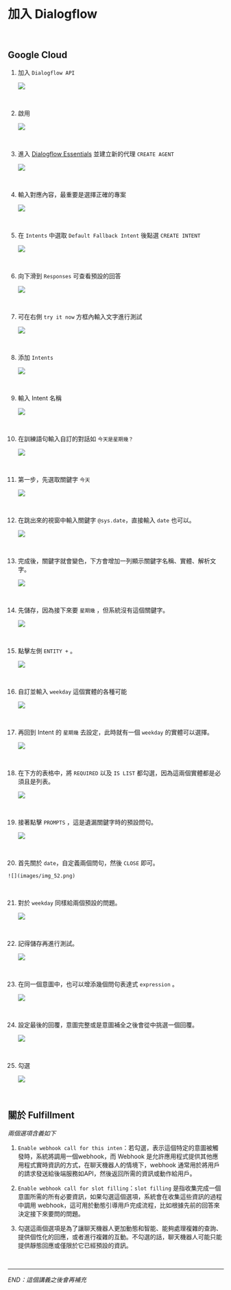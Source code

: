 # 加入 Dialogflow

<br>

## Google Cloud

1. 加入 `Dialogflow API`

    ![](images/img_21.png)

<br>

2. 啟用

    ![](images/img_22.png)

<br>

3. 進入 [Dialogflow Essentials](https://dialogflow.cloud.google.com/#/getStarted) 並建立新的代理 `CREATE AGENT`

    ![](images/img_23.png)

<br>

4. 輸入對應內容，最重要是選擇正確的專案

    ![](images/img_24.png)

<br>

5. 在 `Intents` 中選取 `Default Fallback Intent` 後點選 `CREATE INTENT`

    ![](images/img_25.png)

<br>

6. 向下滑到 `Responses` 可查看預設的回答

    ![](images/img_26.png)

<br>

7. 可在右側 `try it now` 方框內輸入文字進行測試

    ![](images/img_27.png)

<br>

8. 添加 `Intents`

    ![](images/img_40.png)

<br>

9. 輸入 Intent 名稱

    ![](images/img_41.png)

<br>
   
10. 在訓練語句輸入自訂的對話如 `今天是星期幾？`

    ![](images/img_42.png)

<br>

11. 第一步，先選取關鍵字 `今天`

    ![](images/img_43.png)

<br>

12. 在跳出來的視窗中輸入關鍵字 `@sys.date`，直接輸入 `date` 也可以。

    ![](images/img_44.png)

<br>

13. 完成後，關鍵字就會變色，下方會增加一列顯示關鍵字名稱、實體、解析文字。

    ![](images/img_45.png)

<br>

14. 先儲存，因為接下來要 `星期幾` ，但系統沒有這個關鍵字。

    ![](images/img_46.png)

<br>

15. 點擊左側 `ENTITY +` 。

    ![](images/img_47.png)

<br>

16. 自訂並輸入 `weekday` 這個實體的各種可能

    ![](images/img_48.png)

<br>

17. 再回到 Intent 的 `星期幾` 去設定，此時就有一個 `weekday` 的實體可以選擇。

    ![](images/img_49.png)

<br>

18. 在下方的表格中，將 `REQUIRED` 以及 `IS LIST` 都勾選，因為這兩個實體都是必須且是列表。

    ![](images/img_50.png)

<br>

19. 接著點擊 `PROMPTS` ，這是遺漏關鍵字時的預設問句。

    ![](images/img_51.png)

<br>

20.  首先關於 `date`，自定義兩個問句，然後 `CLOSE` 即可。

    ![](images/img_52.png)

<br>

21. 對於 `weekday` 同樣給兩個預設的問題。

    ![](images/img_53.png)

<br>

22. 記得儲存再進行測試。

    ![](images/img_54.png)

<br>

23. 在同一個意圖中，也可以增添幾個問句表達式 `expression` 。

    ![](images/img_55.png)

<br>

24. 設定最後的回覆，意圖完整或是意圖補全之後會從中挑選一個回覆。

    ![](images/img_56.png)

<br>

25. 勾選

    ![](images/img_57.png)

<br>


## 關於 Fulfillment

_兩個選項含義如下_

1. `Enable webhook call for this inten`：若勾選，表示這個特定的意圖被觸發時，系統將調用一個webhook，而 Webhook 是允許應用程式提供其他應用程式實時資訊的方式，在聊天機器人的情境下，webhook 通常用於將用戶的請求發送給後端服務如API，然後返回所需的資訊或動作給用戶。

2. `Enable webhook call for slot filling`：`slot filling` 是指收集完成一個意圖所需的所有必要資訊，如果勾選這個選項，系統會在收集這些資訊的過程中調用 webhook，這可用於動態引導用戶完成流程，比如根據先前的回答來決定接下來要問的問題。

3. 勾選這兩個選項是為了讓聊天機器人更加動態和智能、能夠處理複雜的查詢、提供個性化的回應，或者進行複雜的互動。不勾選的話，聊天機器人可能只能提供靜態回應或僅限於它已經預設的資訊。


<br>

---

_END：這個講義之後會再補充_